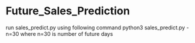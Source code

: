 # Future_Sales_Prediction
run sales_predict.py using following command 
python3 sales_predict.py -n=30
 where n=30 is number of future days
